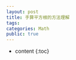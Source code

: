 ```yaml
---
layout: post
title: 手算平方根的方法理解
tags: 
categories: Math
public: true
---
```

[](http://www.cnblogs.com/li-hua/p/5608716.html)
* content
{:toc}

